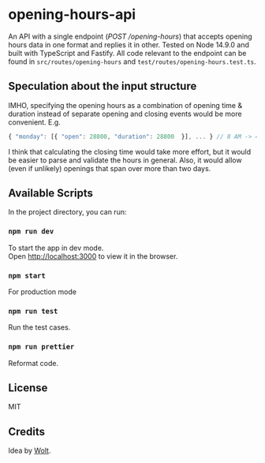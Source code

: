 # opening-hours-api

An API with a single endpoint (_POST /opening-hours_) that accepts opening hours data in one format and replies it in other. Tested on Node 14.9.0 and built with TypeScript and Fastify. All code relevant to the endpoint can be found in `src/routes/opening-hours` and `test/routes/opening-hours.test.ts`.

## Speculation about the input structure

IMHO, specifying the opening hours as a combination of opening time & duration instead of separate opening and closing events would be more convenient. E.g.

```javascript
{ "monday": [{ "open": 28800, "duration": 28800  }], ... } // 8 AM -> 4 PM
```

I think that calculating the closing time would take more effort, but it would be easier to parse and validate the hours in general. Also, it would allow (even if unlikely) openings that span over more than two days.

## Available Scripts

In the project directory, you can run:

### `npm run dev`

To start the app in dev mode.\
Open [http://localhost:3000](http://localhost:3000) to view it in the browser.

### `npm start`

For production mode

### `npm run test`

Run the test cases.

### `npm run prettier`

Reformat code.

## License

MIT

## Credits

Idea by [Wolt](https://github.com/woltapp).

